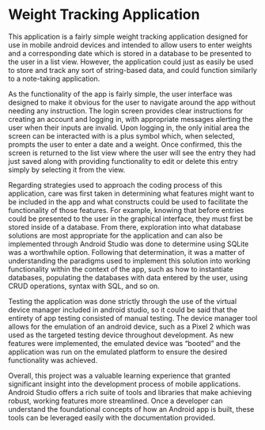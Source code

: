 # Weight Tracking Application
This application is a fairly simple weight tracking application designed for use in mobile android devices and intended to allow users to enter weights and a corresponding date which is stored in a database to be presented to the user in a list view. However, the application could just as easily be used to store and track any sort of string-based data, and could function similarly to a note-taking application.

As the functionality of the app is fairly simple, the user interface was designed to make it obvious for the user to navigate around the app without needing any instruction. The login screen provides clear instructions for creating an account and logging in, with appropriate messages alerting the user when their inputs are invalid. Upon logging in, the only initial area the screen can be interacted with is a plus symbol which, when selected, prompts the user to enter a date and a weight. Once confirmed, this the screen is returned to the list view where the user will see the entry they had just saved along with providing functionality to edit or delete this entry simply by selecting it from the view.

Regarding strategies used to approach the coding process of this application, care was first taken in determining what features might want to be included in the app and what constructs could be used to facilitate the functionality of those features. For example, knowing that before entries could be presented to the user in the graphical interface, they must first be stored inside of a database. From there, exploration into what database solutions are most appropriate for the application and can also be implemented through Android Studio was done to determine using SQLite was a worthwhile option. Following that determination, it was a matter of understanding the paradigms used to implement this solution into working functionality within the context of the app, such as how to instantiate databases, populating the databases with data entered by the user, using CRUD operations, syntax with SQL, and so on.

Testing the application was done strictly through the use of the virtual device manager included in android studio, so it could be said that the entirety of app testing consisted of manual testing. The device manager tool allows for the emulation of an android device, such as a Pixel 2 which was used as the targeted testing device throughout development. As new features were implemented, the emulated device was “booted” and the application was run on the emulated platform to ensure the desired functionality was achieved.

Overall, this project was a valuable learning experience that granted significant insight into the development process of mobile applications. Android Studio offers a rich suite of tools and libraries that make achieving robust, working features more streamlined. Once a developer can understand the foundational concepts of how an Android app is built, these tools can be leveraged easily with the documentation provided.

